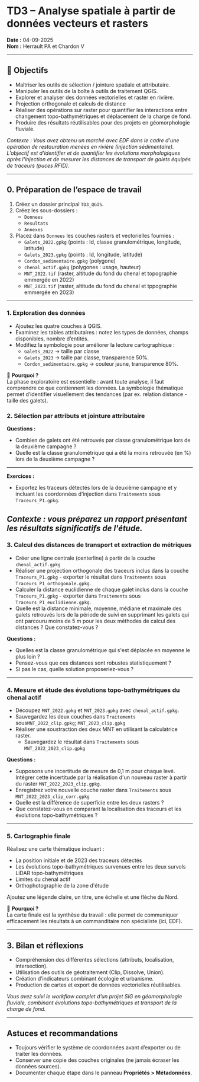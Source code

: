 # TD3 – Analyse spatiale à partir de données vecteurs et rasters

**Date :** 04-09-2025  
**Nom :** Herrault PA et Chardon V  

---

## 🎯 Objectifs
- Maîtriser les outils de sélection / jointure spatiale et attributaire.  
- Manipuler les outils de la boîte à outils de traitement QGIS.  
- Explorer et analyser des données vectorielles et raster en rivière.
- Projection orthogonale et calculs de distance  
- Réaliser des opérations sur raster pour quantifier les interactions entre changement topo-bathymétriques et déplacement de la charge de fond.  
- Produire des résultats réutilisables pour des projets en géomorphologie fluviale.  

*Contexte : Vous avez obtenu un marché avec EDF dans le cadre d'une opération de restauration menées en rivière (injection sédimentaire). L'objectif est d'identifier et de quantifier les évolutions morphologiques après l'injection et de mesurer les distances de transport de galets équipés de traceurs (puces RFID).*  

---

## 0. Préparation de l’espace de travail
1. Créez un dossier principal `TD3_QGIS`.  
2. Créez les sous-dossiers :  
   - `Donnees`  
   - `Resultats`  
   - `Annexes`  
3. Placez dans `Donnees` les couches rasters et vectorielles fournies :  
   - `Galets_2022.gpkg` (points : Id, classe granulométrique, longitude, latitude)
   - `Galets_2023.gpkg` (points : Id, longitude, latitude)
   - `Cordon_sedimentaire.gpkg` (polygone)  
   - `chenal_actif.gpkg` (polygones : usage, hauteur)  
   - `MNT_2022.tif` (raster, altitude du fond du chenal et topographie emmergée en 2022)  
   - `MNT_2023.tif` (raster, altitude du fond du chenal et tppographie emmergée en 2023)
---

### 1. Exploration des données
- Ajoutez les quatre couches à QGIS.  
- Examinez les tables attributaires : notez les types de données, champs disponibles, nombre d’entités.  
- Modifiez la symbologie pour améliorer la lecture cartographique :  
  - `Galets_2022` → taille par classe  
  - `Galets_2023` → taille par classe, transparence 50%.  
  - `Cordon_sedimentaire.gpkg` → couleur jaune, transparence 80%.  

📌 **Pourquoi ?**  
La phase exploratoire est essentielle : avant toute analyse, il faut comprendre ce que contiennent les données. La symbologie thématique permet d’identifier visuellement des tendances (par ex. relation distance - taille des galets).  

### 2. Sélection par attributs et jointure attributaire

**Questions :**  
- Combien de galets ont été retrouvés par classe granulométrique lors de la deuxième campagne ?
- Quelle est la classe granulométrique qui a été la moins retrouvée (en %) lors de la deuxième campagne ? 
---
**Exercices :**  
- Exportez les traceurs détectés lors de la deuxième campagne et y incluant les coordonnées d'injection dans `Traitements` sous `Traceurs_P1.gpkg`.  

*Contexte : vous préparez un rapport présentant les résultats significatifs de l'étude.*  
---

### 3. Calcul des distances de transport et extraction de métriques
- Créer une ligne centrale (centerline) à partir de la couche `chenal_actif.gpkg`
- Réaliser une projection orthogonale des traceurs inclus dans la couche `Traceurs_P1.gpkg` - exporter le résultat dans `Traitements` sous `Traceurs_P1_orthogonale.gpkg`.  
- Calculer la distance euclidienne de chaque galet inclus dans la couche `Traceurs_P1.gpkg` - exporter dans `Traitements` sous `Traceurs_P1_euclidienne.gpkg`.
- Quelle est la distance minimale, moyenne, médiane et maximale des galets retrouvés lors de la période de suivi en supprimant les galets qui ont parcouru moins de 5 m pour les deux méthodes de calcul des distances ?  Que constatez-vous ?

**Questions :**  
- Quelles est la classe granulométrique qui s'est déplacée en moyenne le plus loin ? 
- Pensez-vous que ces distances sont robustes statistiquement ?
- Si pas le cas, quelle solution proposeriez-vous ?

---

### 4. Mesure et étude des évolutions topo-bathymétriques du chenal actif 
- Découpez `MNT_2022.gpkg` et `MNT_2023.gpkg` avec `chenal_actif.gpkg`.  
- Sauvegardez les deux couches dans `Traitements` sous`MNT_2022_clip.gpkg`; `MNT_2023_clip.gpkg` 
- Réaliser une soustraction des deux MNT en utilisant la calculatrice raster.
  - Sauvegardez le résultat dans `Traitements` sous `MNT_2022_2023_clip.gpkg`
 
**Questions :**   
- Supposons une incertitude de mesure de 0,1 m pour chaque levé. Intégrer cette incertitude par la réalisation d'un nouveau raster à partir du raster `MNT_2022_2023_clip.gpkg`.
- Enregistrez votre nouvelle couche raster dans `Traitements` sous `MNT_2022_2023_clip_corr.gpkg`
- Quelle est la différence de superficie entre les deux rasters ?
- Que constatez-vous en comparant la localisation des traceurs et les évolutions topo-bathymétriques ?
     
---

### 5. Cartographie finale
Réalisez une carte thématique incluant :  
- La position initiale et de 2023 des traceurs détectés
- Les évolutions topo-bathymétriques survenues entre les deux survols LiDAR topo-bathymétriques
- Limites du chenal actif
- Orthophotographie de la zone d'étude  

Ajoutez une légende claire, un titre, une échelle et une flèche du Nord.  

📌 **Pourquoi ?**  
La carte finale est la synthèse du travail : elle permet de communiquer efficacement les résultats à un commanditaire non spécialiste (ici, EDF).  

---

## 3. Bilan et réflexions
- Compréhension des différentes sélections (attributs, localisation, intersection).  
- Utilisation des outils de géotraitement (Clip, Dissolve, Union).  
- Création d’indicateurs combinant écologie et urbanisme.  
- Production de cartes et export de données vectorielles réutilisables.  

*Vous avez suivi le workflow complet d’un projet SIG en géomorphologie fluviale, combinant évolutions topo-bathymétriques et transport de la charge de fond.*  

---

## Astuces et recommandations
- Toujours vérifier le système de coordonnées avant d’exporter ou de traiter les données.  
- Conserver une copie des couches originales (ne jamais écraser les données sources).  
- Documenter chaque étape dans le panneau **Propriétés > Métadonnées**.  
